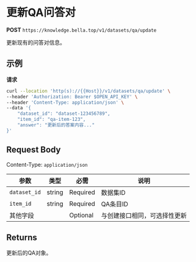 # 更新QA问答对

**POST** `https://knowledge.bella.top/v1/datasets/qa/update`

更新现有的问答对信息。

## 示例

**请求**
```bash
curl --location 'http(s)://{{Host}}/v1/datasets/qa/update' \
--header 'Authorization: Bearer $OPEN_API_KEY' \
--header 'Content-Type: application/json' \
--data '{
    "dataset_id": "dataset-123456789",
    "item_id": "qa-item-123",
    "answer": "更新后的答案内容..."
}'
```

## Request Body
Content-Type: `application/json`

| 参数 | 类型 | 必需 | 说明 |
|-----|------|------|------|
| `dataset_id` | string | Required | 数据集ID |
| `item_id` | string | Required | QA条目ID |
| 其他字段 | | Optional | 与创建接口相同，可选择性更新 |

## Returns
更新后的QA对象。
